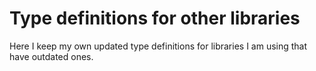 # Type definitions for other libraries
Here I keep my own updated type definitions for libraries I am using that have outdated ones.